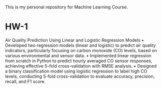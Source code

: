 This is my personal repository for Machine Learning Course.

# HW-1
Air Quality Prediction Using Linear and Logistic Regression Models
• Developed two regression models (linear and logistic) to predict air quality indicators, particularly focusing on carbon monoxide (CO) levels, based on various environmental and sensor data.
• Implemented linear regression from scratch in Python to predict hourly averaged CO sensor responses, achieving effective 5-fold cross-validation with RMSE analysis.
• Designed a binary classification model using logistic regression to label high CO levels, conducting 5-fold cross-validation to evaluate accuracy, precision, recall, and F1 score.
